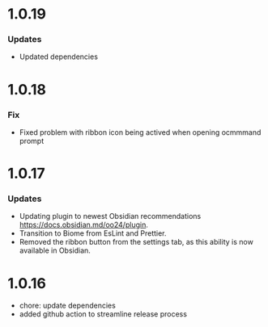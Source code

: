 # 1.0.19
### Updates
- Updated dependencies


# 1.0.18
### Fix
- Fixed problem with ribbon icon being actived when opening ocmmmand prompt

# 1.0.17

### Updates
- Updating plugin to newest Obsidian recommendations https://docs.obsidian.md/oo24/plugin.
- Transition to Biome from EsLint and Prettier.
- Removed the ribbon button from the settings tab, as this ability is now available in Obsidian.

# 1.0.16

- chore: update dependencies
- added github action to streamline release process
